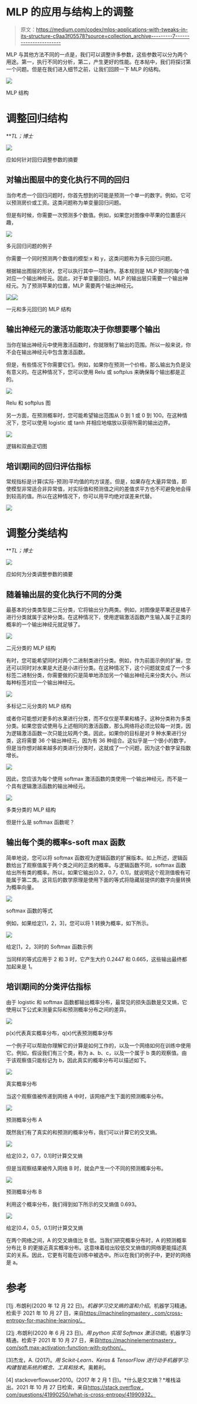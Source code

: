 # MLP 的应用与结构上的调整

> 原文：<https://medium.com/codex/mlps-applications-with-tweaks-in-its-structure-c9aa3f05578?source=collection_archive---------7----------------------->

MLP 与其他方法不同的一点是，我们可以调整许多参数，这些参数可以分为两个用途。第一，执行不同的分析，第二，产生更好的性能。在本帖中，我们将探讨第一个问题。但是在我们进入细节之前，让我们回顾一下 MLP 的结构。

![](img/944e27f2b4efec8dd4a3728d3b679a09.png)

MLP 结构

# 调整回归结构

***TL；*博士**

![](img/0b537a8fd182adbf6cc051a2e83a8cf2.png)

应如何针对回归调整参数的摘要

## 对输出图层中的变化执行不同的回归

当你考虑一个回归问题时，你首先想到的可能是预测一个单一的数字。例如，它可以预测房价或工资。这类问题称为单变量回归问题。

但是有时候，你需要一次预测多个数值。例如，如果您对图像中苹果的位置感兴趣，

![](img/fb6e50c6bfe0e8d58499f45c9bc3eb40.png)

多元回归问题的例子

你需要一个同时预测两个数值的模型:x 和 y，这类问题称为多元回归问题。

根据输出图层的形状，您可以执行其中一项操作。基本规则是 MLP 预测的每个值对应一个输出神经元。因此，对于单变量回归，MLP 的输出层只需要一个输出神经元。为了预测苹果的位置，MLP 需要两个输出神经元。

![](img/98e4852b00c0982f6f136d1e7abba8ce.png)![](img/07e342bc4ebef9c7fcf97a443e1cb396.png)

一元和多元回归的 MLP 结构

## 输出神经元的激活功能取决于你想要哪个输出

当你在输出神经元中使用激活函数时，你就限制了输出的范围。所以一般来说，你不会在输出神经元中包含激活函数。

但是，有些情况下你需要它们。例如，如果你在预测一个价格，那么输出为负是没有意义的。在这种情况下，您可以使用 Relu 或 softplus 来确保每个输出都是正的。

![](img/c08dc528ff58e40bb9634d7bb64993ba.png)

Relu 和 softplus 图

另一方面，在预测概率时，您可能希望输出范围从 0 到 1 或 0 到 100。在这种情况下，您可以使用 logistic 或 tanh 并相应地缩放以获得所需的输出边界。

![](img/70e44d0924586a6687a3527f029dcf11.png)

逻辑和双曲正切图

## 培训期间的回归评估指标

常规指标是计算(实际-预测)平均值的均方误差。但是，如果存在大量异常值，即使模型非常适合非异常值，对实际值和预测值之间的差值求平方也不可避免地会得到较高的值。所以在这种情况下，你可以用平均绝对误差来代替。

![](img/139ccb16d989e16b5fd2b0791ed15304.png)

# 调整分类结构

***TL；*博士**

![](img/8c877b39c1e720e926e3d0831b74d7a8.png)

应如何为分类调整参数的摘要

## 随着输出层的变化执行不同的分类

最基本的分类类型是二元分类，它将输出分为两类。例如，对图像是苹果还是橘子进行分类就属于这种分类。在这种情况下，使用逻辑激活函数产生输入属于正类的概率的一个输出神经元就足够了。

![](img/ec17b9eec076ec2fa1cc8ced3b9cfc26.png)

二元分类的 MLP 结构

有时，您可能希望同时对两个二进制类进行分类。例如，作为前面示例的扩展，您还可以同时对水果是大还是小进行分类。在这种情况下，这个问题就变成了一个多标签二进制分类，你需要做的只是简单地添加另一个输出神经元来分类大小。所以每种标签对应一个输出神经元。

![](img/f2abf533f98e1368b49123bfe17a4cc8.png)

多标记二元分类的 MLP 结构

或者你可能想对更多的水果进行分类，而不仅仅是苹果和橘子。这种分类称为多类分类。如果您尝试使用与上述相同的激活函数，那么网络将必须比较每一对类，因为逻辑激活函数一次只能比较两个类。因此，如果你的目标是对 9 种水果进行分类，这将需要 36 个输出神经元，因为有 36 种组合。这似乎是一个很小的数字，但是当你想对越来越多的类进行分类时，这就成了一个问题，因为这个数字呈指数增长。

![](img/f8495f6a06bbd2f6c04ba828891b6d86.png)

因此，您应该为每个使用 softmax 激活函数的类使用一个输出神经元，而不是一个具有逻辑激活函数的输出神经元。

![](img/520d0bb942b33ccc4d240dbf45cd10cb.png)

多类分类的 MLP 结构

但是什么是 softmax 函数呢？

## 输出每个类的概率**s-soft max 函数**

简单地说，您可以将 softmax 函数视为逻辑函数的扩展版本。如上所述，逻辑函数给出了观察值属于两个类之间的正类的概率。与逻辑函数不同，softmax 函数给出所有类的概率。所以，如果它输出[0.2，0.7，0.1]，就说明这个观测值极有可能属于第二类。这背后的数学原理是使用下面的等式将隐藏层提供的数字向量转换为概率向量。

![](img/2e650b5ae131ab4f7010c73f8c40f9ff.png)

softmax 函数的等式

例如，如果给定[1，2，3]，您可以将 1 转换为概率，如下所示。

![](img/64631934045de1ef43c1c2aaf3dc88d3.png)

给定[1，2，3]时的 Softmax 函数示例

当同样的等式应用于 2 和 3 时，它产生大约 0.2447 和 0.665，这些输出最终都加起来是 1。

## 培训期间的分类评估指标

由于 logistic 和 softmax 函数都输出概率分布，最常见的损失函数是交叉熵，它使用以下公式来测量实际和预测概率分布之间的差异。

![](img/b46be0a56b75f45ff3d3667f9913ea04.png)

p(x)代表真实概率分布，q(x)代表预测概率分布

一个例子可以帮助你理解它的计算是如何工作的，以及一个网络如何在训练中使用它。例如，假设我们有三个类，称为 a、b、c，以及一个属于 b 类的观察值。由于该观察值只能标记为 b，因此真实的概率分布可以描述如下。

![](img/1813e3d30a453766abb3f925530e6563.png)

真实概率分布

当这个观察值被传递到网络 A 中时，该网络产生下面的预测概率分布。

![](img/e3e0c7b010d68a9433928ab0b784434c.png)

预测概率分布 A

既然我们有了真实的和预测的概率分布，我们可以计算它的交叉熵。

![](img/ccfb10d7709500e42f99764ec3702507.png)

给定[0.2，0.7，0.1]时计算交叉熵

但是当观察结果被传入网络 B 时，就会产生一个不同的预测概率分布。

![](img/f32af04626ffe079117d7ded51070637.png)

预测概率分布 B

利用这个概率分布，我们得到如下所示的交叉熵值 0.693。

![](img/12541add975d54cc80729a3b8f97584e.png)

给定[0.4，0.5，0.1]时计算交叉熵

在两个网络之间，A 的交叉熵值比 B 低。当我们研究概率分布时，A 的预测概率分布比 B 的更接近真实概率分布。这意味着给出较低交叉熵值的网络更能描述真实的关系。因此，它更有可能在训练中被选中。所以在我们的例子中，更好的网络是 a。

# 参考

[1]j .布朗利(2020 年 12 月 22 日)。*机器学习交叉熵的温和介绍*。机器学习精通。检索于 2021 年 10 月 27 日，来自[https://machinelingmastery . com/cross-entropy-for-machine-learning/。](https://machinelearningmastery.com/cross-entropy-for-machine-learning/.)

[2]j .布朗利(2020 年 6 月 23 日)。*用 python 实现 Softmax 激活功能*。机器学习精通。检索于 2021 年 10 月 27 日，来自[https://machinelementmastery . com/soft max-activation-function-with-python/。](https://machinelearningmastery.com/softmax-activation-function-with-python/.)

[3]杰龙，A. (2017)。*用 Scikit-Learn、Keras & TensorFlow 进行动手机器学习:构建智能系统的概念、工具和技术*。奥赖利。

[4] stackoverflowuser2010。(2017 年 2 月 1 日)。*什么是交叉熵？*堆栈溢出。2021 年 10 月 27 日检索，来自[https://stack overflow . com/questions/41990250/what-is-cross-entropy/41990932。](https://stackoverflow.com/questions/41990250/what-is-cross-entropy/41990932.)